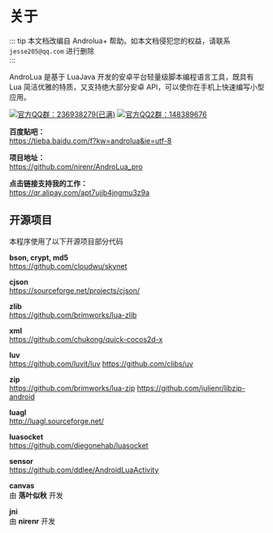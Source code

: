 # 关于
::: tip
本文档改编自 Androlua+ 帮助。如本文档侵犯您的权益，请联系 `jesse205@qq.com` 进行删除   
:::

AndroLua 是基于 LuaJava 开发的安卓平台轻量级脚本编程语言工具，既具有 Lua 简洁优雅的特质，又支持绝大部分安卓 API，可以使你在手机上快速编写小型应用。   

[![官方QQ群：236938279(已满)](https://img.shields.io/badge/加入-官方_QQ_群-0099FF)](http://jq.qq.com/?_wv=1027&k=dcofRr)
[![官方QQ2群：148389676](https://img.shields.io/badge/加入-官方_QQ_2群-0099FF)](http://jq.qq.com/?_wv=1027&k=2Gqxcak)

__百度贴吧：__    
<https://tieba.baidu.com/f?kw=androlua&ie=utf-8>

__项目地址：__    
<https://github.com/nirenr/AndroLua_pro>

__点击链接支持我的工作：__    
<https://qr.alipay.com/apt7ujjb4jngmu3z9a>

## 开源项目
本程序使用了以下开源项目部分代码

__bson, crypt, md5__    
<https://github.com/cloudwu/skynet>

__cjson__    
<https://sourceforge.net/projects/cjson/>

__zlib__    
<https://github.com/brimworks/lua-zlib>

__xml__    
<https://github.com/chukong/quick-cocos2d-x>

__luv__    
<https://github.com/luvit/luv>
<https://github.com/clibs/uv>

__zip__    
<https://github.com/brimworks/lua-zip>
<https://github.com/julienr/libzip-android>

__luagl__    
<http://luagl.sourceforge.net/>

__luasocket__    
<https://github.com/diegonehab/luasocket>

__sensor__    
<https://github.com/ddlee/AndroidLuaActivity>

__canvas__    
由 __落叶似秋__ 开发

__jni__    
由 __nirenr__ 开发

